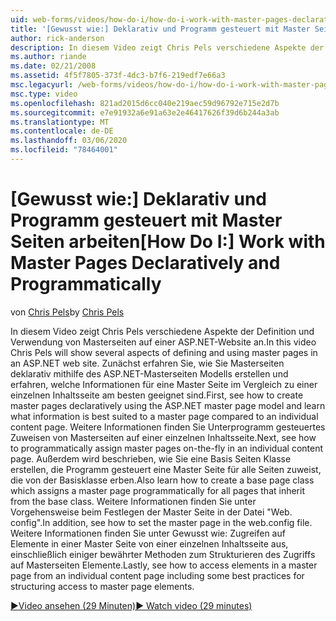 ```yaml
---
uid: web-forms/videos/how-do-i/how-do-i-work-with-master-pages-declaratively-and-programmatically
title: '[Gewusst wie:] Deklarativ und Programm gesteuert mit Master Seiten arbeiten | Microsoft-Dokumentation'
author: rick-anderson
description: In diesem Video zeigt Chris Pels verschiedene Aspekte der Definition und Verwendung von Masterseiten auf einer ASP.NET-Website an. Zuerst finden Sie weitere Informationen unter Erstellen von Masterseiten deklarati...
ms.author: riande
ms.date: 02/21/2008
ms.assetid: 4f5f7805-373f-4dc3-b7f6-219edf7e66a3
msc.legacyurl: /web-forms/videos/how-do-i/how-do-i-work-with-master-pages-declaratively-and-programmatically
msc.type: video
ms.openlocfilehash: 821ad2015d6cc040e219aec59d96792e715e2d7b
ms.sourcegitcommit: e7e91932a6e91a63e2e46417626f39d6b244a3ab
ms.translationtype: MT
ms.contentlocale: de-DE
ms.lasthandoff: 03/06/2020
ms.locfileid: "78464001"
---
```

# <a name="how-do-i-work-with-master-pages-declaratively-and-programmatically"></a><span data-ttu-id="16456-104">[Gewusst wie:] Deklarativ und Programm gesteuert mit Master Seiten arbeiten</span><span class="sxs-lookup"><span data-stu-id="16456-104">[How Do I:] Work with Master Pages Declaratively and Programmatically</span></span>

<span data-ttu-id="16456-105">von [Chris Pels](https://twitter.com/chrispels)</span><span class="sxs-lookup"><span data-stu-id="16456-105">by [Chris Pels](https://twitter.com/chrispels)</span></span>

<span data-ttu-id="16456-106">In diesem Video zeigt Chris Pels verschiedene Aspekte der Definition und Verwendung von Masterseiten auf einer ASP.NET-Website an.</span><span class="sxs-lookup"><span data-stu-id="16456-106">In this video Chris Pels will show several aspects of defining and using master pages in an ASP.NET web site.</span></span> <span data-ttu-id="16456-107">Zunächst erfahren Sie, wie Sie Masterseiten deklarativ mithilfe des ASP.NET-Masterseiten Modells erstellen und erfahren, welche Informationen für eine Master Seite im Vergleich zu einer einzelnen Inhaltsseite am besten geeignet sind.</span><span class="sxs-lookup"><span data-stu-id="16456-107">First, see how to create master pages declaratively using the ASP.NET master page model and learn what information is best suited to a master page compared to an individual content page.</span></span> <span data-ttu-id="16456-108">Weitere Informationen finden Sie Unterprogramm gesteuertes Zuweisen von Masterseiten auf einer einzelnen Inhaltsseite.</span><span class="sxs-lookup"><span data-stu-id="16456-108">Next, see how to programmatically assign master pages on-the-fly in an individual content page.</span></span> <span data-ttu-id="16456-109">Außerdem wird beschrieben, wie Sie eine Basis Seiten Klasse erstellen, die Programm gesteuert eine Master Seite für alle Seiten zuweist, die von der Basisklasse erben.</span><span class="sxs-lookup"><span data-stu-id="16456-109">Also learn how to create a base page class which assigns a master page programmatically for all pages that inherit from the base class.</span></span> <span data-ttu-id="16456-110">Weitere Informationen finden Sie unter Vorgehensweise beim Festlegen der Master Seite in der Datei "Web. config".</span><span class="sxs-lookup"><span data-stu-id="16456-110">In addition, see how to set the master page in the web.config file.</span></span> <span data-ttu-id="16456-111">Weitere Informationen finden Sie unter Gewusst wie: Zugreifen auf Elemente in einer Master Seite von einer einzelnen Inhaltsseite aus, einschließlich einiger bewährter Methoden zum Strukturieren des Zugriffs auf Masterseiten Elemente.</span><span class="sxs-lookup"><span data-stu-id="16456-111">Lastly, see how to access elements in a master page from an individual content page including some best practices for structuring access to master page elements.</span></span>

[<span data-ttu-id="16456-112">&#9654;Video ansehen (29 Minuten)</span><span class="sxs-lookup"><span data-stu-id="16456-112">&#9654; Watch video (29 minutes)</span></span>](https://channel9.msdn.com/Blogs/ASP-NET-Site-Videos/how-do-i-work-with-master-pages-declaratively-and-programmatically)
